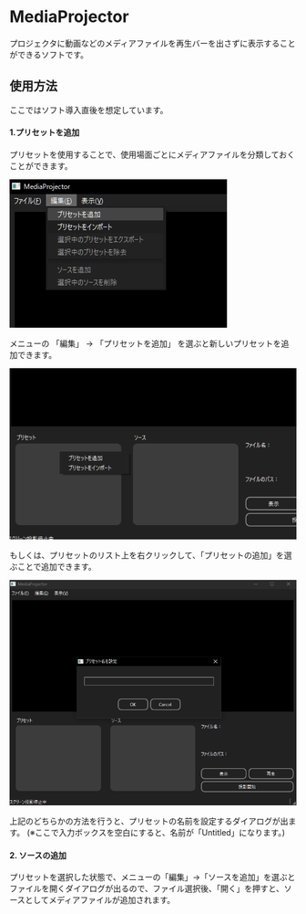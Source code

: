 # MediaProjector
プロジェクタに動画などのメディアファイルを再生バーを出さずに表示することができるソフトです。
## 使用方法

ここではソフト導入直後を想定しています。

#### 1.プリセットを追加

プリセットを使用することで、使用場面ごとにメディアファイルを分類しておくことができます。

![Menu_Add_Preset](screenshots/menu_add_preset.png?raw=true "プリセット追加")

メニューの 「編集」 → 「プリセットを追加」 を選ぶと新しいプリセットを追加できます。

![Menu_Add_Preset](screenshots/context_add_preset.png?raw=true "プリセット追加")

もしくは、プリセットのリスト上を右クリックして、「プリセットの追加」を選ぶことで追加できます。

![Menu_Add_Preset](screenshots/add_preset_dialog.png?raw=true "プリセット追加")

上記のどちらかの方法を行うと、プリセットの名前を設定するダイアログが出ます。
(※ここで入力ボックスを空白にすると、名前が「Untitled」になります。)

#### 2. ソースの追加

プリセットを選択した状態で、メニューの「編集」→「ソースを追加」を選ぶとファイルを開くダイアログが出るので、ファイル選択後、「開く」を押すと、ソースとしてメディアファイルが追加されます。
